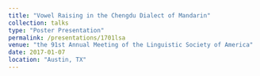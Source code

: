 ```yaml
---
title: "Vowel Raising in the Chengdu Dialect of Mandarin"
collection: talks
type: "Poster Presentation"
permalink: /presentations/1701lsa
venue: "the 91st Annual Meeting of the Linguistic Society of America"
date: 2017-01-07
location: "Austin, TX"
---
```

